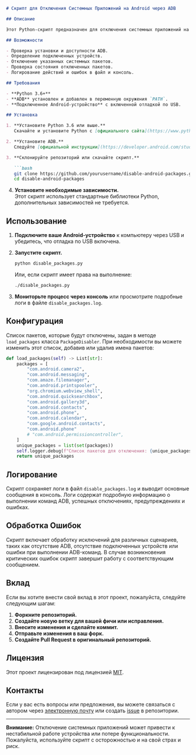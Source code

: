 ```markdown
# Скрипт для Отключения Системных Приложений на Android через ADB

## Описание

Этот Python-скрипт предназначен для отключения системных приложений на Android-устройствах с помощью [ADB (Android Debug Bridge)](https://developer.android.com/studio/command-line/adb). Скрипт использует объектно-ориентированный подход, логирование, обработку исключений и модульность для обеспечения надежной и эффективной работы.

## Возможности

- Проверка установки и доступности ADB.
- Определение подключенных устройств.
- Отключение указанных системных пакетов.
- Проверка состояния отключенных пакетов.
- Логирование действий и ошибок в файл и консоль.

## Требования

- **Python 3.6+**
- **ADB** установлен и добавлен в переменную окружения `PATH`.
- **Подключенное Android-устройство** с включенной отладкой по USB.

## Установка

1. **Установите Python 3.6 или выше.**  
   Скачайте и установите Python с [официального сайта](https://www.python.org/downloads/).

2. **Установите ADB.**  
   Следуйте [официальной инструкции](https://developer.android.com/studio/command-line/adb) по установке ADB и убедитесь, что он добавлен в переменную окружения `PATH`.

3. **Склонируйте репозиторий или скачайте скрипт.**

   ```bash
   git clone https://github.com/yourusername/disable-android-packages.git
   cd disable-android-packages
   ```

4. **Установите необходимые зависимости.**  
   Этот скрипт использует стандартные библиотеки Python, дополнительных зависимостей не требуется.

## Использование

1. **Подключите ваше Android-устройство** к компьютеру через USB и убедитесь, что отладка по USB включена.

2. **Запустите скрипт.**

   ```bash
   python disable_packages.py
   ```

   Или, если скрипт имеет права на выполнение:

   ```bash
   ./disable_packages.py
   ```

3. **Мониторьте процесс через консоль** или просмотрите подробные логи в файле `disable_packages.log`.

## Конфигурация

Список пакетов, которые будут отключены, задан в методе `load_packages` класса `PackageDisabler`. При необходимости вы можете изменить этот список, добавив или удалив имена пакетов:

```python
def load_packages(self) -> List[str]:
    packages = [
        "com.android.camera2",
        "com.android.messaging",
        "com.amaze.filemanager",
        "com.android.printspooler",
        "org.chromium.webview_shell",
        "com.android.quicksearchbox",
        "com.android.gallery3d",
        "com.android.contacts",
        "com.android.phone",
        "com.android.calendar",
        "com.google.android.contacts",
        "com.android.phone"
        # "com.android.permissioncontroller",
    ]
    unique_packages = list(set(packages))
    self.logger.debug(f"Список пакетов для отключения: {unique_packages}")
    return unique_packages
```

## Логирование

Скрипт сохраняет логи в файл `disable_packages.log` и выводит основные сообщения в консоль. Логи содержат подробную информацию о выполнении команд ADB, успешных отключениях, предупреждениях и ошибках.

## Обработка Ошибок

Скрипт включает обработку исключений для различных сценариев, таких как отсутствие ADB, отсутствие подключенных устройств или ошибки при выполнении ADB-команд. В случае возникновения критических ошибок скрипт завершит работу с соответствующим сообщением.

## Вклад

Если вы хотите внести свой вклад в этот проект, пожалуйста, следуйте следующим шагам:

1. **Форкните репозиторий.**
2. **Создайте новую ветку для вашей фичи или исправления.**
3. **Внесите изменения и сделайте коммит.**
4. **Отправьте изменения в ваш форк.**
5. **Создайте Pull Request в оригинальный репозиторий.**

## Лицензия

Этот проект лицензирован под лицензией [MIT](LICENSE).

## Контакты

Если у вас есть вопросы или предложения, вы можете связаться с автором через [электронную почту](mailto:your.email@example.com) или создать [issue](https://github.com/yourusername/disable-android-packages/issues) в репозитории.

---

**Внимание:** Отключение системных приложений может привести к нестабильной работе устройства или потере функциональности. Пожалуйста, используйте скрипт с осторожностью и на свой страх и риск.

```
